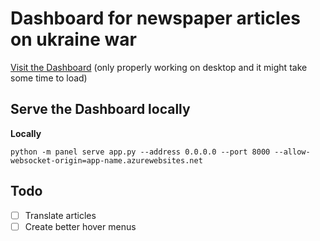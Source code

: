 # Dashboard for newspaper articles on ukraine war

[Visit the Dashboard](https://ukraine-war-news-dashboard.azurewebsites.net/VisualizeUkraine) (only properly working on desktop and it might take some time to load)

## Serve the Dashboard locally

**Locally**

```python -m panel serve app.py --address 0.0.0.0 --port 8000 --allow-websocket-origin=app-name.azurewebsites.net```

## Todo

- [ ] Translate articles
- [ ] Create better hover menus